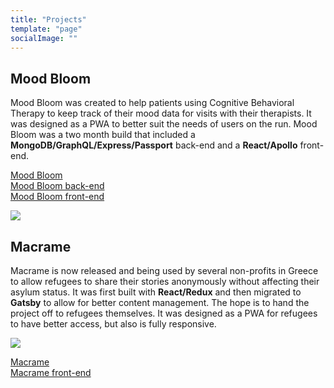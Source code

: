 ```yaml
---
title: "Projects"
template: "page"
socialImage: ""
---
```


## Mood Bloom
Mood Bloom was created to help patients using Cognitive Behavioral Therapy to keep track of their mood data for visits with their therapists. It was designed as a PWA to better suit the needs of users on the run. Mood Bloom was a two month build that included a **MongoDB/GraphQL/Express/Passport** back-end and a **React/Apollo** front-end.  

[Mood Bloom](https://moodmuse-staging.netlify.com/signin)  
[Mood Bloom back-end](https://github.com/Lambda-School-Labs/ema-therapy-be)  
[Mood Bloom front-end](https://github.com/Lambda-School-Labs/ema-therapy-fe)

![](/media/project_two.jpg/)

## Macrame
Macrame is now released and being used by several non-profits in Greece to allow refugees to share their stories anonymously without affecting their asylum status.  It was first built with **React/Redux** and then migrated to **Gatsby** to allow for better content management.  The hope is to hand the project off to refugees themselves. It was designed as a PWA for refugees to have better access, but also is fully responsive.  


![](/media/project_one.jpg/)

[Macrame](https://macrame.netlify.com/)  
[Macrame front-end](https://github.com/Lambda-School-Labs/ema-therapy-fe)

